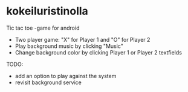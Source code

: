 # kokeiluristinolla
Tic tac toe -game for android

- Two player game: "X" for Player 1 and "O" for Player 2
- Play background music by clicking "Music"
- Change background color by clicking Player 1 or Player 2 textfields

TODO:
- add an option to play against the system
- revisit background service
